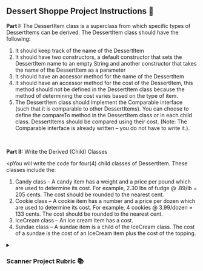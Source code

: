 <!DOCTYPE html>
<html>
<head>
</head>
<body>
  
<h2>Dessert Shoppe Project Instructions 📝</h2>

<p><b>Part I:</b> The DessertItem class is a superclass from which specific types of DessertItems can be
derived. The DessertItem class should have the following:
<ol type="1">
  <li>It should keep track of the name of the DessertItem</li>
  <li>It should have two constructors, a default constructor that sets the DessertItem name to an
  empty String and another constructor that takes the name of the DessertItem as a
  parameter</li>
  <li>It should have an accessor method for the name of the DessertItem</li>
  <li>It should have an accessor method for the cost of the DessertItem, this method should not
  be defined in the DessertItem class because the method of determining the cost varies
  based on the type of item.</li>
  <li>The DessertItem class should implement the Comparable interface (such that it is
  comparable to other DessertItems). You can choose to define the compareTo method in
  the DessertItem class or in each child class. DessertItems should be compared using
  their cost. (Note: The Comparable interface is already written – you do not have to write it.).</li>
</ol></p>

<br>

<p><b>Part II:</b> Write the Derived (Child) Classes</p>

<pYou will write the code for four(4) child classes of DessertItem. These classes include the:</p>
<ol type="1">
  <li> Candy class – A candy item has a weight and a price per pound which are used to determine
  its cost. For example, 2.30 lbs of fudge @ .89/lb = 205 cents. The cost should be rounded to
  the nearest cent.</li>
  <li>Cookie class – A cookie item has a number and a price per dozen which are used to
  determine its cost. For example, 4 cookies @ 3.99/dozen = 133 cents. The cost should be
  rounded to the nearest cent.</li>
  <li>IceCream class – An ice cream item has a cost.</li>
  <li>Sundae class – A sundae item is a child of the IceCream class. The cost of a sundae is the
cost of an IceCream item plus the cost of the topping.</li>
</ol>
<details>
  <summary><h3>Scanner Project Rubric 📚</h3></summary>
    <table>
      <tr>
        <th colspan="2">Scanner Basics</th>
      </tr>
      <tr>
        <td>1) Import is correct</td>
        <td>_____ / 1</td>
      </tr>
      <tr>
        <th colspan="2"><b>Part I: Statistics Program</th>
      </tr>
      <tr>
        <td>1) Prompts user for input</td>
        <td>_____ / 1</td>
      </tr>
      <tr>
        <td>2) Correctly accepts user input for number of values</td>
        <td>_____ / 1</td>
      </tr>
      <tr>
        <td>3) Loops to accept the appropriate number of values based on criteria #2</td>
        <td>_____ / 1</td>
      </tr>
      <tr>
        <td>4) Prompts user for input values and correctly accepts those values</td>
        <td>_____ / 1</td>
      </tr>
      <tr>
        <td>5) Uses input to correctly calculate sums</td>
        <td>_____ / 1</td>
      </tr>
      <tr>
        <td>6) Uses input to correctly calculate average</td>
        <td>_____ / 1</td>
      </tr>
      <tr>
        <th colspan="2"><b>Part II: Star Wars Name Program</th>
      </tr>
      <tr>
        <td>1) Prompts user for input</td>
        <td>_____ / 1</td>
      </tr>
      <tr>
        <td>2) Correctly accepts user input for number of values</td>
        <td>_____ / 1</td>
      </tr>
      <tr>
        <td>3) Determines the user’s Star Wars name given the formula</td>
        <td>_____ / 1</td>
      </tr>
      <tr>
        <th colspan="2"> </th>
      </tr>
    </table>
</details>

</body>
</html>

